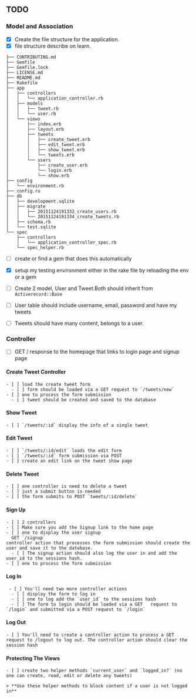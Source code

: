 ## TODO
  ### Model and Association
  - [x] Create the file structure for the application.
   -  [x] file structure describe on learn.
   ```
   ├── CONTRIBUTING.md
   ├── Gemfile
   ├── Gemfile.lock
   ├── LICENSE.md
   ├── README.md
   ├── Rakefile
   ├── app
   │   ├── controllers
   │   │   └── application_controller.rb
   │   ├── models
   │   │   ├── tweet.rb
   │   │   └── user.rb
   │   └── views
   │       ├── index.erb
   │       ├── layout.erb
   │       ├── tweets
   │       │   ├── create_tweet.erb
   │       │   ├── edit_tweet.erb
   │       │   ├── show_tweet.erb
   │       │   └── tweets.erb
   │       └── users
   │           ├── create_user.erb
   │           └── login.erb
   │           └── show.erb
   ├── config
   │   └── environment.rb
   ├── config.ru
   ├── db
   │   ├── development.sqlite
   │   ├── migrate
   │   │   ├── 20151124191332_create_users.rb
   │   │   └── 20151124191334_create_tweets.rb
   │   ├── schema.rb
   │   └── test.sqlite
   └── spec
       ├── controllers
       │   └── application_controller_spec.rb
       └── spec_helper.rb
   ```
   - [ ] create or find a gem that does this automatically

  - [x] setup my testing environment either in the rake file by reloading the env or a gem

  - [ ] Create 2 model, User and Tweet.Both should      inherit from `Activerecord::Base`

  - [ ] User table should include username, email, password and have my tweets

  - [ ] Tweets should have many content, belongs to a user.

 ### Controller

 - [ ] GET / response to the homepage that links to login page and signup page

  #### Create Tweet Controller

    - [ ] load the create tweet form
      - [ ] form should be loaded via a GET request to `/tweets/new`
    - [ ] one to process the form submission
      - [ ] tweet should be created and saved to the database

  #### Show Tweet

    - [ ] `/tweets/:id` display the info of a single tweet

  #### Edit Tweet
    - [ ] `/tweets/:id/edit` loads the edit form
    - [ ] `/tweets/:id` form submission via POST
    - [ ] create an edit link on the tweet show page

  #### Delete Tweet
    - [ ] one controller is need to delete a tweet
    - [ ] just a submit button is needed
    - [ ] the form submits to POST `tweets/:id/delete`

  #### Sign Up
    - [ ] 2 controllers
    - [ ] Make sure you add the Signup link to the home page
    - [ ] one to display the user signup
      GET `/signup`
    controller action that processes the form submission should create the user and save it to the database.
      - [ ] The signup action should also log the user in and add the user_id to the sessions hash.
    - [ ] one to process the form submission

  #### Log In
     - [ ] You'll need two more controller actions
      - [ ] display the form to log in
      - [ ] one to log add the `user_id` to the sessions hash
      - [ ] The form to login should be loaded via a GET   request to `/login` and submitted via a POST request to `/login`

  #### Log Out
    - [ ] You'll need to create a controller action to process a GET request to /logout to log out. The controller action should clear the session hash

  #### Protecting The Views
    - [ ] create two helper methods `current_user` and `logged_in?` (no one can create, read, edit or delete any tweets)

    > **Use these helper methods to block content if a user is not logged in**

